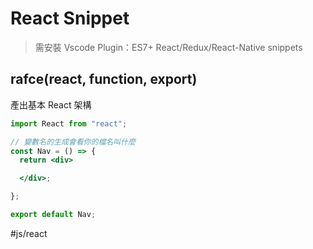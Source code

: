 # React Snippet
> 需安裝 Vscode Plugin：ES7+ React/Redux/React-Native snippets

## rafce(react, function, export)
產出基本 React 架構
```jsx
import React from "react";

// 變數名的生成會看你的檔名叫什麼
const Nav = () => {
  return <div>

  </div>;

};

export default Nav;
```

#js/react 